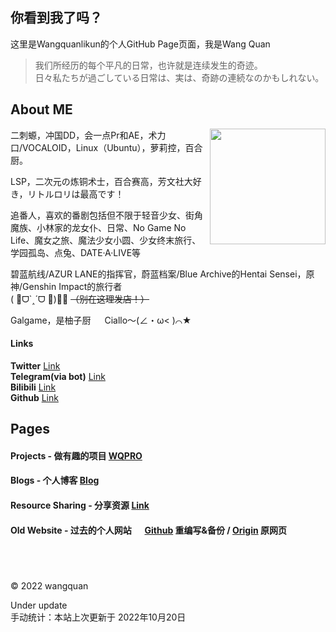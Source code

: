 ## **你看到我了吗？**

这里是Wangquanlikun的个人GitHub Page页面，我是Wang Quan

>我们所经历的每个平凡的日常，也许就是连续发生的奇迹。  
>日々私たちが過ごしている日常は、実は、奇跡の連続なのかもしれない。  

## About ME
<img align="right" width="185" src="https://github.com/wangquanlikun/wangquanlikun.github.io/blob/main/IMAGES/89442370_p0_patch.jpg?raw=true">

二刺螈，冲国DD，会一点Pr和AE，术力口/VOCALOID，Linux（Ubuntu），萝莉控，百合厨。  

LSP，二次元の炼铜术士，百合赛高，芳文社大好き，リトルロリは最高です！  

追番人，喜欢的番剧包括但不限于轻音少女、街角魔族、小林家的龙女仆、日常、No Game No Life、魔女之旅、魔法少女小圆、少女终末旅行、学园孤岛、点兔、DATE·A·LIVE等  

碧蓝航线/AZUR LANE的指挥官，蔚蓝档案/Blue Archive的Hentai Sensei，原神/Genshin Impact的旅行者  
( 🎀ᗜ`˰´ᗜ 🌸)💈❌ ~~（别在这理发店！）~~  

Galgame，是柚子厨 &emsp; 
Ciallo～(∠・ω< )⌒★  

#### Links
**Twitter** [Link](https://twitter.com/wangquanlikun)   
**Telegram(via bot)** [Link](https://t.me/ddbot_wangquan_bot)   
**Bilibili** [Link](https://space.bilibili.com/346699824)   
**Github** [Link](https://github.com/wangquanlikun)   

## Pages

#### **Projects** - 做有趣的项目 [WQPRO](https://wangquanlikun.github.io/PROJECTS)  
#### **Blogs** - 个人博客 [Blog](https://wangquanlikun.github.io/BLOG)  
#### **Resource Sharing** - 分享资源 [Link](https://wangquanlikun.github.io/RESOURCE_SHARE)   
#### **Old Website** - 过去的个人网站 &emsp; [Github](https://wangquanlikun.github.io/OLD) 重编写&备份 / [Origin](https://wangquankun.zyrosite.com/) 原网页  

## &emsp;   

© 2022 wangquan  


Under update  
手动统计：本站上次更新于 2022年10月20日
